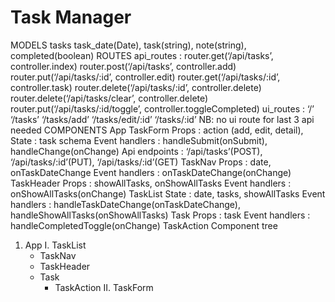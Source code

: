 # Task Manager


MODELS
tasks
task_date(Date), task(string), note(string), completed(boolean)
ROUTES
api_routes : router.get(‘/api/tasks’, controller.index)
		   router.post(‘/api/tasks’, controller.add)
		   router.put(‘/api/tasks/:id’, controller.edit)
		   router.get(‘/api/tasks/:id’, controller.task)
		   router.delete(‘/api/tasks/:id’, controller.delete)
		   router.delete(‘/api/tasks/clear’, controller.delete)
		   router.put(‘/api/tasks/:id/toggle’, controller.toggleCompleted)
ui_routes : ‘/’
          ‘/tasks’
		  ‘/tasks/add’
		  ‘/tasks/edit/:id’
          ‘/tasks/:id’
NB: no ui route for last 3 api needed
COMPONENTS
App
TaskForm
Props : action (add, edit, detail),
State : task schema
Event handlers : handleSubmit(onSubmit), handleChange(onChange)
Api endpoints : ‘/api/tasks’(POST), ‘/api/tasks/:id’(PUT), ‘/api/tasks/:id’(GET)
TaskNav
Props : date, onTaskDateChange
Event handlers : onTaskDateChange(onChange)
TaskHeader
Props : showAllTasks, onShowAllTasks
Event handlers : onShowAllTasks(onChange)
TaskList
State : date, tasks, showAllTasks
Event handlers : handleTaskDateChange(onTaskDateChange), handleShowAllTasks(onShowAllTasks)
Task
Props : task
Event handlers : handleCompletedToggle(onChange)
TaskAction
Component tree
1. App
   I. TaskList
   	* TaskNav
   	* TaskHeader
	* Task
		* TaskAction
   II. TaskForm
	